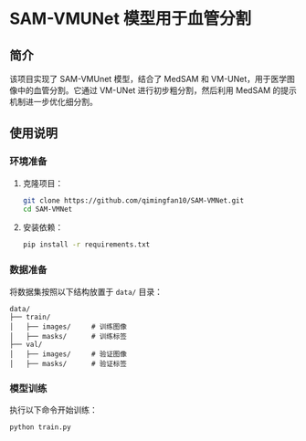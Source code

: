 
# SAM-VMUNet 模型用于血管分割

## 简介

该项目实现了 SAM-VMUnet 模型，结合了 MedSAM 和 VM-UNet，用于医学图像中的血管分割。它通过 VM-UNet 进行初步粗分割，然后利用 MedSAM 的提示机制进一步优化细分割。

## 使用说明

### 环境准备

1. 克隆项目：
   ```bash
   git clone https://github.com/qimingfan10/SAM-VMNet.git
   cd SAM-VMNet
   ```

2. 安装依赖：
   ```bash
   pip install -r requirements.txt
   ```

### 数据准备

将数据集按照以下结构放置于 `data/` 目录：

```
data/
├── train/
│   ├── images/     # 训练图像
│   ├── masks/      # 训练标签
├── val/
│   ├── images/     # 验证图像
│   ├── masks/      # 验证标签
```

### 模型训练

执行以下命令开始训练：

```bash
python train.py
```
